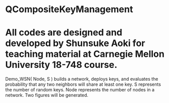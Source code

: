 # QCompositeKeyManagement
#
# All codes are designed and developed by Shunsuke Aoki <shunsuka at andrew dot cmu dot edu> for teaching material at Carnegie Mellon University 18-748 course.

Demo_WSN( Node, S ) builds a network, deploys keys, and evaluates the probability that any two neighbors will share at least one key. S represents the number of random keys. Node represents the number of nodes in a network.
Two figures will be generated.

